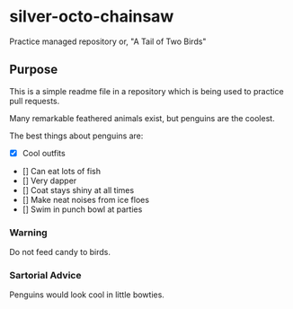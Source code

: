 # silver-octo-chainsaw
Practice managed repository
or, "A Tail of Two Birds"

## Purpose

This is a simple readme file in a repository which is being used to practice pull requests.

Many remarkable feathered animals exist, but penguins are the coolest.

The best things about penguins are:

- [x] Cool outfits
- [] Can eat lots of fish
- [] Very dapper
- [] Coat stays shiny at all times
- [] Make neat noises from ice floes
- [] Swim in punch bowl at parties

### Warning
Do not feed candy to birds.

### Sartorial Advice
Penguins would look cool in little bowties.
